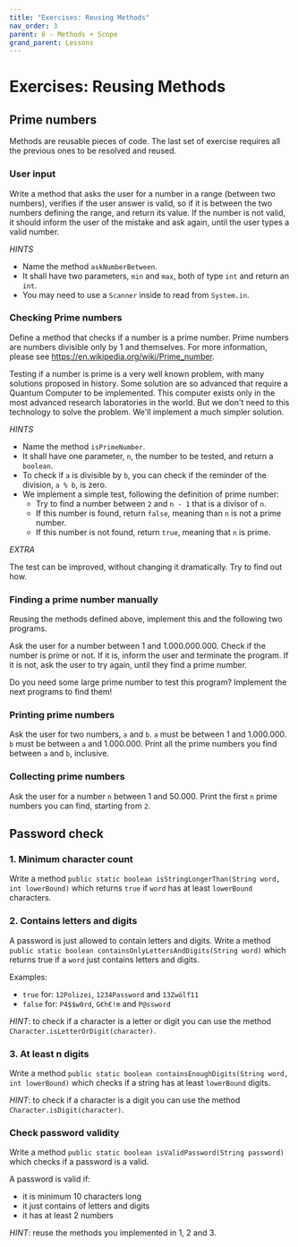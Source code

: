 ```yaml
---
title: "Exercises: Reusing Methods"
nav_order: 3
parent: 6 - Methods + Scope
grand_parent: Lessons
---
```


# Exercises: Reusing Methods

## Prime numbers

Methods are reusable pieces of code.
The last set of exercise requires all the previous ones to be resolved and reused.

### User input

Write a method that asks the user for a number in a range (between two numbers), verifies
if the user answer is valid, so if it is between the two numbers defining the range,
and return its value. If the number is not valid, it should inform the user of the mistake
and ask again, until the user types a valid number.

*HINTS*

- Name the method `askNumberBetween`.
- It shall have two parameters, `min` and `max`, both of type `int` and return an `int`.
- You may need to use a `Scanner` inside to read from `System.in`.

### Checking Prime numbers

Define a method that checks if a number is a prime number.
Prime numbers are numbers divisible only by 1 and themselves.
For more information, please see https://en.wikipedia.org/wiki/Prime_number.

Testing if a number is prime is a very well known problem, with many solutions
proposed in history. Some solution are so advanced that require a Quantum Computer
to be implemented. This computer exists only in the most advanced research laboratories
in the world. But we don't need to this technology to solve the problem.
We'll implement a much simpler solution.

*HINTS*

- Name the method `isPrimeNumber`.
- It shall have one parameter, `n`, the number to be tested, and return a `boolean`.
- To check if `a` is divisible by `b`, you can check if the reminder of the division, `a % b`, is zero.
- We implement a simple test, following the definition of prime number:
  - Try to find a number between `2` and `n - 1` that is a divisor of `n`.
  - If this number is found, return `false`, meaning than `n` is not a prime number.
  - If this number is not found, return `true`, meaning that `n` is prime.

*EXTRA*

The test can be improved, without changing it dramatically. Try to find out how.

### Finding a prime number manually

Reusing the methods defined above, implement this and the following two programs.

Ask the user for a number between 1 and 1.000.000.000. Check if the number
is prime or not. If it is, inform the user and terminate the program.
If it is not, ask the user to try again, until they find a prime number.

Do you need some large prime number to test this program?
Implement the next programs to find them!

### Printing prime numbers

Ask the user for two numbers, `a` and `b`.
`a` must be between 1 and 1.000.000.
`b` must be between `a` and 1.000.000.
Print all the prime numbers you find between `a` and `b`, inclusive.

### Collecting prime numbers

Ask the user for a number `n` between 1 and 50.000.
Print the first `n` prime numbers you can find, starting from `2`.

## Password check

### 1. Minimum character count

Write a method `public static boolean isStringLongerThan(String word, int lowerBound)` which returns
`true` if `word` has at least `lowerBound` characters.

### 2. Contains letters and digits

A password is just allowed to contain letters and digits. Write a method
`public static boolean containsOnlyLettersAndDigits(String word)` which returns true if a `word` just
contains letters and digits.

Examples:

- `true` for: `12Polizei`, `1234Password` and `13Zwölf11`
- `false` for: `P4$$w0rd`, `G€h€!m` and `P@ssword`

*HINT*: to check if a character is a letter or digit you can use the method
`Character.isLetterOrDigit(character)`.

### 3. At least n digits

Write a method `public static boolean containsEnoughDigits(String word, int lowerBound)` which checks
if a string has at least `lowerBound` digits.

*HINT*: to check if a character is a digit you can use the method
`Character.isDigit(character)`.

### Check password validity

Write a method `public static boolean isValidPassword(String password)` which checks if a password is a valid.

A password is valid if:
 - it is minimum 10 characters long
 - it just contains of letters and digits
 - it has at least 2 numbers

*HINT*: reuse the methods you implemented in 1, 2 and 3.
